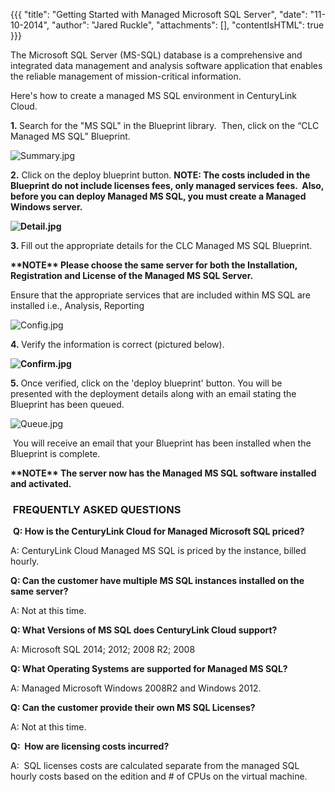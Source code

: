 {{{
  "title": "Getting Started with Managed Microsoft SQL Server",
  "date": "11-10-2014",
  "author": "Jared Ruckle",
  "attachments": [],
  "contentIsHTML": true
}}}

<p>The Microsoft SQL Server (MS-SQL) database is a comprehensive and integrated data management and analysis software application that enables the reliable management of mission-critical information.</p>
<p>Here's how to create a managed MS SQL environment in CenturyLink Cloud.</p>
<p><strong>1.&nbsp;</strong>Search for the "MS SQL" in the Blueprint library. &nbsp;Then, click on the “CLC Managed MS SQL” Blueprint.</p>
<p><img src="https://t3n.zendesk.com/attachments/token/PYtc3AftHQdmEpzapAaHmqt4Y/?name=Summary.jpg" alt="Summary.jpg" />
</p>
<p><strong>2.</strong> Click on the deploy blueprint button.&nbsp;<strong>NOTE: The costs included in the Blueprint do not include licenses fees, only managed services fees. &nbsp;Also, before you can deploy Managed MS SQL, you must create a Managed Windows server.</strong>
</p>
<p><strong><img src="https://t3n.zendesk.com/attachments/token/Z7Kh5cXfh6uaeo87rmD4rYZ2u/?name=Detail.jpg" alt="Detail.jpg" /></strong>
</p>
<p><strong>3.&nbsp;</strong>Fill out the appropriate details for the CLC Managed MS SQL Blueprint.</p>
<p><strong>**NOTE** Please choose the same server for both the Installation, Registration and License of the Managed MS SQL Server.</strong>
</p>
<p>Ensure that the appropriate services that are included within MS SQL are installed i.e., Analysis, Reporting</p>
<p><img src="https://t3n.zendesk.com/attachments/token/ev3HlBnkhYsVvqrasYKQod1lX/?name=Config.jpg" alt="Config.jpg" />
</p>
<p><strong>4.&nbsp;</strong>Verify the information is correct (pictured below).</p>
<p><strong><img src="https://t3n.zendesk.com/attachments/token/48ejc3y2YQPrHJJpxU8dbfN0z/?name=Confirm.jpg" alt="Confirm.jpg" />&nbsp;</strong>
</p>
<p><strong>5.&nbsp;</strong>Once verified, click on the 'deploy blueprint' button. You will be presented with the deployment details along with an email stating the Blueprint has been queued.</p>
<p><img src="https://t3n.zendesk.com/attachments/token/mhc0FxUs2wo2h8OK8Vyp5ZgBH/?name=Queue.jpg" alt="Queue.jpg" /></p>
<p>&nbsp;You will receive an email that your Blueprint has been installed when the Blueprint is complete.</p>
<p><strong>**NOTE** The server now has the Managed MS SQL software installed and activated.</strong>
</p>
<h3><strong>&nbsp;FREQUENTLY ASKED QUESTIONS</strong></h3>
<p>&nbsp;<strong>Q: How is the CenturyLink Cloud for Managed Microsoft SQL priced?</strong>
</p>
<p>A: CenturyLink Cloud Managed MS SQL is priced by the instance, billed hourly.</p>
<p><strong>Q: Can the customer have multiple MS SQL instances installed on the same server? </strong>
</p>
<p>A: Not at this time.</p>
<p><strong>Q: What Versions of MS SQL does CenturyLink Cloud support? </strong>
</p>
<p>A: Microsoft SQL 2014; 2012; 2008 R2; 2008</p>
<p><strong>Q: What Operating Systems are supported for Managed MS SQL? </strong>
</p>
<p>A: Managed Microsoft Windows 2008R2 and Windows 2012.</p>
<p><strong>Q: Can the customer provide their own MS SQL Licenses?</strong>
</p>
<p>A: Not at this time.</p>
<p><strong>Q: &nbsp;How are licensing costs incurred?</strong>
</p>
<p>A: &nbsp;SQL licenses costs are calculated separate from the managed SQL hourly costs based on the edition and # of CPUs on the virtual machine.</p>